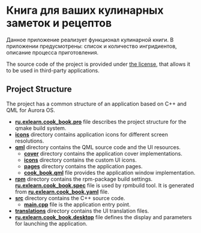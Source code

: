 # Книга для ваших кулинарных заметок и рецептов

Данное приложение реализует функционал кулинарной книги. В приложении предусмотрены: список и количество ингридиентов, описание процесса приготовления.


The source code of the project is provided under
[the license](LICENSE.BSD-3-CLAUSE.md),
that allows it to be used in third-party applications.

## Project Structure

The project has a common structure
of an application based on C++ and QML for Aurora OS.

* **[ru.exlearn.cook_book.pro](ru.exlearn.cook_book.pro)** file
  describes the project structure for the qmake build system.
* **[icons](icons)** directory contains application icons for different screen resolutions.
* **[qml](qml)** directory contains the QML source code and the UI resources.
  * **[cover](qml/cover)** directory contains the application cover implementations.
  * **[icons](qml/icons)** directory contains the custom UI icons.
  * **[pages](qml/pages)** directory contains the application pages.
  * **[cook_book.qml](qml/cook_book.qml)** file
    provides the application window implementation.
* **[rpm](rpm)** directory contains the rpm-package build settings.
  **[ru.exlearn.cook_book.spec](rpm/ru.exlearn.cook_book.spec)** file is used by rpmbuild tool.
  It is generated from **[ru.exlearn.cook_book.yaml](rpm/ru.exlearn.cook_book.yaml)** file.
* **[src](src)** directory contains the C++ source code.
  * **[main.cpp](src/main.cpp)** file is the application entry point.
* **[translations](translations)** directory contains the UI translation files.
* **[ru.exlearn.cook_book.desktop](ru.exlearn.cook_book.desktop)** file
  defines the display and parameters for launching the application.